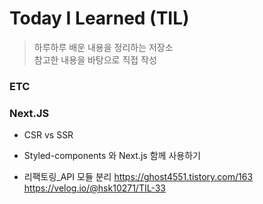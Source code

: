 # Today I Learned (TIL)

> 하루하루 배운 내용을 정리하는 저장소  
> 참고한 내용을 바탕으로 직접 작성

### ETC

### Next.JS

- CSR vs SSR
- Styled-components 와 Next.js 함께 사용하기

- 리팩토링\_API 모듈 분리
  https://ghost4551.tistory.com/163
  https://velog.io/@hsk10271/TIL-33
